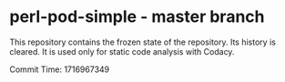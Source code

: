 # perl-pod-simple - master branch

This repository contains the frozen state of the repository.
Its history is cleared. It is used only for static code
analysis with Codacy.

Commit Time: 1716967349
